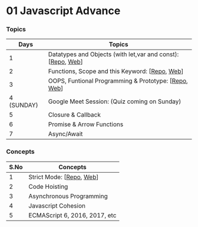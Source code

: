 # 01 Javascript Advance

### Topics

| Days       | Topics                                                                                                                                                                                                                                      |
| ---------- | ------------------------------------------------------------------------------------------------------------------------------------------------------------------------------------------------------------------------------------------- |
| 1          | Datatypes and Objects (with let,var and const): [[Repo](https://github.com/iampavangandhi/TheNodeCourse/tree/master/01%20Javascript%20Advance/Day1), [Web](https://iampavangandhi.github.io/TheNodeCourse/01%20Javascript%20Advance/Day1/)] |
| 2          | Functions, Scope and this Keyword: [[Repo](https://github.com/iampavangandhi/TheNodeCourse/tree/master/01%20Javascript%20Advance/Day2), [Web](https://iampavangandhi.github.io/TheNodeCourse/01%20Javascript%20Advance/Day2/)]              |
| 3          | OOPS, Funtional Programming & Prototype: [[Repo](https://github.com/iampavangandhi/TheNodeCourse/tree/master/01%20Javascript%20Advance/Day3), [Web](https://iampavangandhi.github.io/TheNodeCourse/01%20Javascript%20Advance/Day3/)]        |
| 4 (SUNDAY) | Google Meet Session: (Quiz coming on Sunday)                                                                                                                                                                                                |
| 5          | Closure & Callback                                                                                                                                                                                                                          |
| 6          | Promise & Arrow Functions                                                                                                                                                                                                                   |
| 7          | Async/Await                                                                                                                                                                                                                                 |

### Concepts

| S.No | Concepts                                                                                                                                                                                                                   |
| ---- | -------------------------------------------------------------------------------------------------------------------------------------------------------------------------------------------------------------------------- |
| 1    | Strict Mode: [[Repo](https://github.com/iampavangandhi/TheNodeCourse/tree/master/01%20Javascript%20Advance/Strict%20Mode), [Web](https://iampavangandhi.github.io/TheNodeCourse/01%20Javascript%20Advance/Strict%20Mode/)] |
| 2    | Code Hoisting                                                                                                                                                                                                              |
| 3    | Asynchronous Programming                                                                                                                                                                                                   |
| 4    | Javascript Cohesion                                                                                                                                                                                                        |
| 5    | ECMAScript 6, 2016, 2017, etc                                                                                                                                                                                              |
